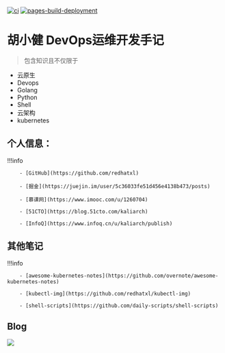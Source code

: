 
[![ci](https://github.com/redhatxl/redhatxl.github.io/actions/workflows/ci.yml/badge.svg)](https://github.com/redhatxl/redhatxl.github.io/actions/workflows/ci.yml) [![pages-build-deployment](https://github.com/redhatxl/redhatxl.github.io/actions/workflows/pages/pages-build-deployment/badge.svg?branch=gh-pages)](https://github.com/redhatxl/redhatxl.github.io/actions/workflows/pages/pages-build-deployment)
#  胡小健 DevOps运维开发手记

>  包含知识且不仅限于 
> 
- 云原生
- Devops
- Golang
- Python
- Shell
- 云架构
- kubernetes


## 个人信息：

!!!info


        - [GitHub](https://github.com/redhatxl)
    
        - [掘金](https://juejin.im/user/5c36033fe51d456e4138b473/posts)
    
        - [慕课网](https://www.imooc.com/u/1260704)
    
        - [51CTO](https://blog.51cto.com/kaliarch)
    
        - [InfoQ](https://www.infoq.cn/u/kaliarch/publish)


## 其他笔记

!!!info

        - [awesome-kubernetes-notes](https://github.com/overnote/awesome-kubernetes-notes)
    
        - [kubectl-img](https://github.com/redhatxl/kubectl-img)
    
        - [shell-scripts](https://github.com/daily-scripts/shell-scripts)



## Blog

![](https://kaliarch-bucket-1251990360.cos.ap-beijing.myqcloud.com/blog_img/20220204194001.png)
